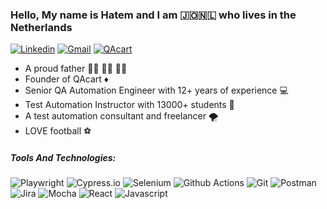 ### Hello, My name is Hatem and I am 🇯🇴🇳🇱 who lives in the Netherlands 

[![Linkedin](https://img.shields.io/badge/linkedin-0077B5?style=for-the-badge&logo=linkedin&link=http://right)](https://www.linkedin.com/in/hatem-hatamleh/)
[![Gmail](https://img.shields.io/badge/gmail-EA4335?style=for-the-badge&logo=gmail&link=http://right&logoColor=ffffff)](mailto:hatem.hatamleh@gmail.com)
[![QAcart](https://img.shields.io/badge/QAcart-%232c2c44?style=for-the-badge)](https://www.qacart.com)



- A proud father 👨‍👧 👨‍👧 👨‍👧
- Founder of QAcart ♦️
- Senior QA Automation Engineer with 12+ years of experience 💻
- Test Automation Instructor with 13000+ students 🎥
- A test automation consultant and freelancer 🌪️
- LOVE football ⚽


##### Tools And Technologies: 
![Playwright](https://img.shields.io/badge/Playwright-green?style=for-the-badge&logo=playwright)
![Cypress.io](https://img.shields.io/badge/Cypress.io-17202C?style=for-the-badge&logo=cypress&link=http://right)
![Selenium](https://img.shields.io/badge/Selenium-00AA01?style=for-the-badge&logo=selenium&link=http://right&logoColor=ffffff)
![Github Actions](https://img.shields.io/badge/github-181717?style=for-the-badge&logo=github&link=http://right&logoColor=ffffff)
![Git](https://img.shields.io/badge/git-F05032?style=for-the-badge&logo=git&link=http://right&logoColor=ffffff)
![Postman](https://img.shields.io/badge/postman-FF6C37?style=for-the-badge&logo=postman&link=http://right&logoColor=ffffff)
![Jira](https://img.shields.io/badge/jira-0052CC?style=for-the-badge&logo=jira&link=http://right&logoColor=ffffff)
![Mocha](https://img.shields.io/badge/mocha-8D6748?style=for-the-badge&logo=mocha&link=http://right&logoColor=ffffff)
![React](https://img.shields.io/badge/react-61DAFB?style=for-the-badge&logo=react&link=http://right&logoColor=ffffff)
![Javascript](https://img.shields.io/badge/Javascript-F7DF1E?style=for-the-badge&logo=javascript&link=http://right&logoColor=000000)
